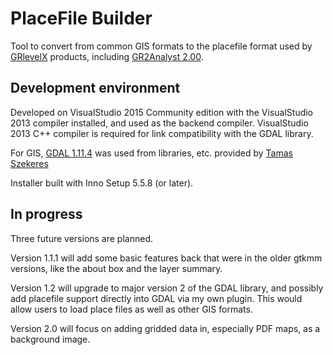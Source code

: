 # PlaceFile Builder
Tool to convert from common GIS formats to the placefile format used by 
[GRlevelX](http://www.grlevelx.com) products, including 
[GR2Analyst 2.00](http://www.grlevelx.com/gr2analyst_2/).

## Development environment
Developed on VisualStudio 2015 Community edition with the VisualStudio 2013 
compiler installed, and used as the backend compiler. VisualStudio 2013 C++
compiler is required for link compatibility with the GDAL library.

For GIS, [GDAL 1.11.4](http://www.gisinternals.com/query.html?content=filelist&file=release-1800-x64-gdal-1-11-4-mapserver-6-4-3.zip) 
was used from libraries, etc. provided by [Tamas Szekeres](http://www.gisinternals.com/myprofile.html)

Installer built with Inno Setup 5.5.8 (or later).

## In progress

Three future versions are planned. 

Version 1.1.1 will add some basic features back that were in the older gtkmm
versions, like the about box and the layer summary.

Version 1.2 will upgrade to major version 2 of the GDAL library, and possibly
add placefile support directly into GDAL via my own plugin. This would allow
users to load place files as well as other GIS formats.

Version 2.0 will focus on adding gridded data in, especially PDF maps, as a 
background image.
